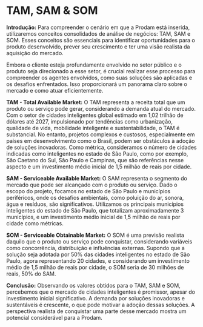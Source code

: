# TAM, SAM & SOM

**Introdução:**
Para compreender o cenário em que a Prodam está inserida, utilizaremos conceitos consolidados de análise de negócios: TAM, SAM e SOM. Esses conceitos são essenciais para identificar oportunidades para o produto desenvolvido, prever seu crescimento e ter uma visão realista da aquisição do mercado.

Embora o cliente esteja profundamente envolvido no setor público e o produto seja direcionado a esse setor, é crucial realizar esse processo para compreender os agentes envolvidos, como suas soluções são aplicadas e os desafios enfrentados. Isso proporcionará um panorama claro sobre o mercado e como atuar eficientemente.

**TAM - Total Available Market:**
O TAM representa a receita total que um produto ou serviço pode gerar, considerando a demanda atual do mercado. Com o setor de cidades inteligentes global estimado em 1,02 trilhão de dólares até 2027, impulsionado por tendências como urbanização, qualidade de vida, mobilidade inteligente e sustentabilidade, o TAM é substancial. No entanto, projetos complexos e custosos, especialmente em países em desenvolvimento como o Brasil, podem ser obstáculos à adoção de soluções inovadoras. Como métrica, consideramos o número de cidades indicadas como inteligentes no estado de São Paulo, como por exemplo, São Caetano do Sul, São Paulo e Campinas, que são referências nesse aspecto e um investimento médio inicial de 1,5 milhão de reais por cidade.

**SAM - Serviceable Available Market:**
O SAM representa o segmento do mercado que pode ser alcançado com o produto ou serviço. Dado o escopo do projeto, focamos no estado de São Paulo e municípios periféricos, onde os desafios ambientais, como poluição do ar, sonora, água e resíduos, são significativos. Utilizamos os principais municípios inteligentes do estado de São Paulo, que totalizam aproximadamente 3 municípios, e um investimento médio inicial de 1,5 milhão de reais por cidade como métricas.

**SOM - Serviceable Obtainable Market:**
O SOM é uma previsão realista daquilo que o produto ou serviço pode conquistar, considerando variáveis como concorrência, distribuição e influências externas. Supondo que a solução seja adotada por 50% das cidades inteligentes no estado de São Paulo, agora representando 20 cidades, e considerando um investimento médio de 1,5 milhão de reais por cidade, o SOM seria de 30 milhões de reais, 50% do SAM.

**Conclusão:**
Observando os valores obtidos para o TAM, SAM e SOM, percebemos que o mercado de cidades inteligentes é promissor, apesar do investimento inicial significativo. A demanda por soluções inovadoras e sustentáveis é crescente, o que pode motivar a adoção dessas soluções. A perspectiva realista de conquistar uma parte desse mercado mostra um potencial considerável para a Prodam.


